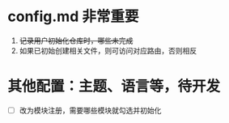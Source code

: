 <!--
 * @Author: iuukai
 * @Date: 2023-09-16 03:18:27
 * @LastEditors: iuukai
 * @LastEditTime: 2023-09-26 11:27:51
 * @FilePath: \iki-bookmark-nuxt3\bug.md
 * @Description: 
 * @QQ/微信: 790331286
-->
# config.md 非常重要

1. ~~记录用户初始化仓库时，哪些未完成~~
2. 如果已初始创建相关文件，则可访问对应路由，否则相反

# 其他配置：主题、语言等，待开发

- [ ] 改为模块注册，需要哪些模块就勾选并初始化
